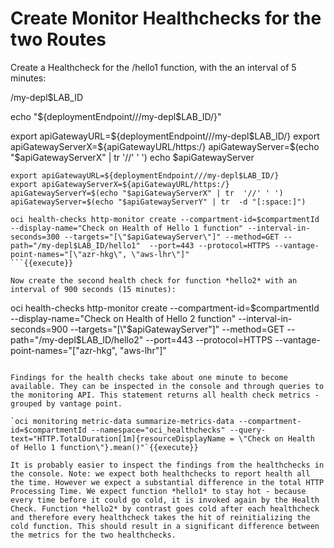 # Create Monitor Healthchecks for the two Routes
Create a Healthcheck for the /hello1 function, with the an interval of 5 minutes: 

/my-depl$LAB_ID

echo "${deploymentEndpoint///my-depl$LAB_ID/}" 

export apiGatewayURL=${deploymentEndpoint///my-depl$LAB_ID/}
export apiGatewayServerX=${apiGatewayURL/https:/} 
apiGatewayServer=$(echo "$apiGatewayServerX" | tr  '//' ' ') 
echo $apiGatewayServer


```
export apiGatewayURL=${deploymentEndpoint///my-depl$LAB_ID/}
export apiGatewayServerX=${apiGatewayURL/https:/} 
apiGatewayServerY=$(echo "$apiGatewayServerX" | tr  '//' ' ') 
apiGatewayServer=$(echo "$apiGatewayServerY" | tr  -d "[:space:]") 

oci health-checks http-monitor create --compartment-id=$compartmentId --display-name="Check on Health of Hello 1 function" --interval-in-seconds=300 --targets="[\"$apiGatewayServer\"]" --method=GET --path="/my-depl$LAB_ID/hello1"  --port=443 --protocol=HTTPS --vantage-point-names="[\"azr-hkg\", \"aws-lhr\"]"
```{{execute}}

Now create the second health check for function *hello2* with an interval of 900 seconds (15 minutes):

```
oci health-checks http-monitor create --compartment-id=$compartmentId --display-name="Check on Health of Hello 2 function" --interval-in-seconds=900 --targets="[\"$apiGatewayServer\"]" --method=GET --path="/my-depl$LAB_ID/hello2"  --port=443 --protocol=HTTPS --vantage-point-names="[\"azr-hkg\", \"aws-lhr\"]"
```{{execute}}

Findings for the health checks take about one minute to become available. They can be inspected in the console and through queries to the monitoring API. This statement returns all health check metrics - grouped by vantage point. 

`oci monitoring metric-data summarize-metrics-data --compartment-id=$compartmentId --namespace="oci_healthchecks" --query-text="HTTP.TotalDuration[1m]{resourceDisplayName = \"Check on Health of Hello 1 function\"}.mean()"`{{execute}}

It is probably easier to inspect the findings from the healthchecks in the console. Note: we expect both healthchecks to report health all the time. However we expect a substantial difference in the total HTTP Processing Time. We expect function *hello1* to stay hot - because every time before it could go cold, it is invoked again by the Health Check. Function *hello2* by contrast goes cold after each healthcheck and therefore every healthcheck takes the hit of reinitializing the cold function. This should result in a significant difference between the metrics for the two healthchecks. 